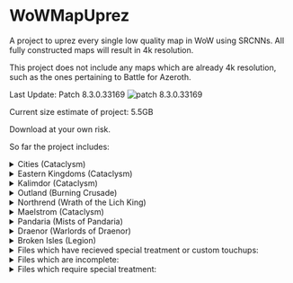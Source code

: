 # WoWMapUprez
A project to uprez every single low quality map in WoW using SRCNNs. All fully constructed maps will result in 4k resolution.

This project does not include any maps which are already 4k resolution, such as the ones pertaining to Battle for Azeroth.

[logo]: https://wow.zamimg.com/images/icons/expansions/bfa.png

<!-- [Looking for the WoW Classic version?](https://github.com/keyboardturner/WoWMapUprezClassic) -->

Last Update:  Patch 8.3.0.33169 ![patch 8.3.0.33169][logo]


<!-- What's new in Shadowlands Patch 9.0.n? -->
<!-- dropdown -->
<!-- BFA → Shadowlands Patch: link -->
<!-- Only install this if you are updating from patch 8.3.0 to 9.0.n -->

Current size estimate of project: 5.5GB

Download at your own risk.

So far the project includes:
<!-- <details>
	<summary>Cities (Classic)</summary>
	
	[PH]
</details>
<details>
	<summary>Eastern Kingdoms (Classic)</summary>
	
	[PH]
</details>
<details>
	<summary>Kalimdor (Classic)</summary>
	
	[PH]
</details> -->
<details>
	<summary>Cities (Cataclysm)</summary>
	
	AshranAllianceFactionHub (Stormshield) png+blp
	AshranHordeFactionHub (Warspear) png+blp
	Dalaran (Wrath_1) png+blp
	Dalaran7 (Legion_1) png+blp
	Dalaran70 (Legion_2) png+blp
	DalaranCity (Wrath_2) png+blp
	Darnassus png+blp
	GilneasCity png+blp
	Ironforge png+blp
	Orgrimmar png+blp
	ShattrathCity png+blp
	SilvermoonCity png+blp
	StormwindCity png+blp
	TheExodar png+blp
	ThunderBluff png+blp
	Undercity png+blp
	--Shrine of Two Moons / Seven Stars are "MicroDungeons" and will be added soon.
</details>
<details>
	<summary>Eastern Kingdoms (Cataclysm)</summary>
	
	Arathi blp+png
	Arathi_Terrain1 blp+png
	Badlands blp+png
	BlastedLands blp+png
	BlastedLands_Terrain1 blp+png
	BurningSteppes blp+png
	DeadwindPass blp+png
	DeathknellStart blp+png
	DunMorogh blp+png
	DunMoroghScenario blp+png
	Duskwood blp+png
	EasternPlaguelands blp+png
	Elwynn blp+png
	EversongWoods blp+png
	Ghostlands blp+png
	Gilneas blp+png
	Gilneas_terrain1 blp+png
	Gilneas_terrain2 blp+png
	GilneasCity blp+png
	GilneasDreamway blp+png
	HillsbradFoothills blp+png
	Hilsbrad blp+png
	Hinterlands blp+png
	Lochmodan blp+png
	Redridge blp+png
	ScarletEnclave blp+png
	SearingGorge blp+png
	Silverpine blp+png
	Stranglethorn blp+png
	StranglethornJungle blp+png
	StranglethornVale blp+png
	Sunwell blp+png
	SwampOfSorrows blp+png
	TheCapeofStranglethorn blp+png
	Tirisfal blp+png
	Tirisfal_terrain1 blp+png
	TolBarad blp+png
	TolBaradDailyArea blp+png
	TolBaradWarlockScenario blp+png
	TwilightHighlands blp+png
	TwilightHighlands_terrain1 blp+png
	Vashjir blp+png
	VashjirDepths blp+png
	VashjirKelpForest blp+png
	VashjirRuins blp+png
	WesternPlaguelands blp+png
	Westfall blp+png
	Wetlands blp+png
</details>
<details>
	<summary>Kalimdor (Cataclysm)</summary>
	
	AmmenValeStart blp+png
	Ashenvale blp+png
	Aszhara blp+png
	AzuremystIsle blp+png
	AzuremystIsleScenario blp+png
	Barrens blp+png
	BloodmystIsle blp+png
	CampNaracheStart blp+png
	Darkshore blp+png
	DarkshoreOutdoor (8.1.0 Darkshore) blp+png
	Desolace blp+png
	Durotar blp+png
	Dustwallow blp+png
	Dustwallow_terrain1 blp+png
	DustwallowMarshScenario blp+png
	DustwallowMarshScenarioAlliance blp+png
	EchoIslesStart blp+png
	Felwood blp+png
	Feralas blp+png
	Hyjal blp+png
	Hyjal_terrain1 blp+png
	MoltenFront blp+png
	Moonglade blp+png
	Mulgore blp+png
	ShadowglenStart blp+png
	Silithus blp+png
	Silithus_Terrain1 blp+png
	SouthernBarrens blp+png
	StonetalonMountains blp+png
	Tanaris blp+png
	Teldrassil blp+png
	Thousandneedles blp+png
	ThreatUldum blp+png
	Uldum blp+png
	Uldum_terrain1 blp+png
	UngoroCraterr blp+png
	ValleyofTrialsStart blp+png
	Winterspring blp+png
</details>
<details>
	<summary>Outland (Burning Crusade)</summary>
	
	BladesEdgeMountains blp+png
	Hellfire blp+png
	Nagrand blp+png
	Netherstorm blp+png
	ShadowmoonValley blp+png
	TerokkarForest blp+png
	Zangarmarsh blp+png
</details>
<details>
	<summary>Northrend (Wrath of the Lich King)</summary>
	
	BoreanTundra blp+png
	CrystalSongForest blp+png
	Dragonblight blp+png
	GrizzlyHills blp+png
	HowlingFjord blp+png
	HrothgarsLanding blp+png
	LakeWintergrasp blp+png
	SholazarBasin blp+png
	TheStormPeaks blp+png
	ZulDrak blp+png
</details>
<details>
	<summary>Maelstrom (Cataclysm)</summary>
	
	DarkmoonFaireIsland blp+png
	Deepholm blp+png
	DeepholmShamanAcquisition blp+png
	Kezan blp+png
	TheLostIsles blp+png
	TheLostIsles_terrain1 blp+png
	TheLostIsles_terrain2 blp+png
	TheMaelstrom blp+png
	TheMaelstromContinent blp+png
</details>
<details>
	<summary>Pandaria (Mists of Pandaria)</summary>
	
	Pandaria blp+png
	DreadWastes blp+png
	IsleofGiants blp+png
	IsleoftheThunderKing blp+png
	IsleoftheThunderKingScenario blp+png
	Krasarang blp+png
	Krasarang_Terrain1 blp+png
	KunLaiSummit blp+png
	TheHiddenPass (The Veiled Stair) blp+png
	TheJadeForest blp+png
	TheWanderingIsle blp+png
	TimelessIsle blp+png
	TownlongWastes (Townlong Steppes) blp+png
	ValeofEternalBlossoms blp+png
	ValleyoftheFourWinds blp+png
</details>
<details>
	<summary>Draenor (Warlords of Draenor)</summary>
	
	Draenor blp+png
	Ashran blp+png
	FrostfireRidge blp+png
	Gorgrond blp+png
	GorgrondScenario blp+png
	NagrandDraenor blp+png
	ShadowmoonValleyDR blp+png
	SpiresOfArak blp+png
	Talador blp+png
	TanaanJungle blp+png
	TanaanJungleIntro blp+png
</details>
<details>
	<summary>Broken Isles (Legion)</summary>
	
	BrokenIsles blp+png
	Argus blp+png
	ArgusCore (Antoran Wastes) blp+png
	ArgusMacAree blp+png
	ArgusSurface (Krokuun) blp+png
	Azsuna blp+png
	BrokenShore blp+png
	BrokenShoreIntro blp+png
	BrokenShorePaladin blp+png
	Helheim blp+png
	HighMountain blp+png
	Stormheim blp+png
	Suramar blp+png
	SuramarNoblesDistrict blp+png
	ThunderTotem blp+png
	ValSharah blp+png
	
</details>

<details>
	<summary>Files which have recieved special treatment or custom touchups:</summary>
	
	Thunder Bluff
	Pandaria Continent
</details>

<details>
	<summary>Files which are incomplete:</summary>
	
	[PH]
	
	<details>
		<summary>Dungeons:</summary>
		
		[PH]
	</details>
	<details>
		<summary>Order Halls:</summary>
		
		[PH]
	</details>
</details>
<details>
	<summary>Files which require special treatment:</summary>
	
	[PH]
</details>
